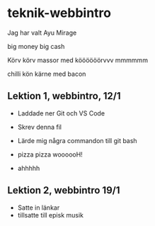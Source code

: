 # teknik-webbintro

Jag har valt Ayu Mirage

big money big cash

Körv körv massor med köööööörvvv mmmmmm

chilli kön kärne med bacon

## Lektion 1, webbintro, 12/1

* Laddade ner Git och VS Code
* Skrev denna fil
* Lärde mig några commandon till git bash
* pizza pizza woooooH!

* ahhhhh

## Lektion 2, webbintro 19/1

* Satte in länkar
* tillsatte till episk musik